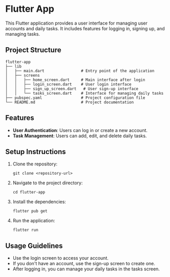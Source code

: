 # Flutter App

This Flutter application provides a user interface for managing user accounts and daily tasks. It includes features for logging in, signing up, and managing tasks.

## Project Structure

```
flutter-app
├── lib
│   ├── main.dart                # Entry point of the application
│   ├── screens
│   │   ├── home_screen.dart     # Main interface after login
│   │   ├── login_screen.dart    # User login interface
│   │   ├── sign_up_screen.dart   # User sign-up interface
│   │   └── tasks_screen.dart    # Interface for managing daily tasks
├── pubspec.yaml                 # Project configuration file
└── README.md                    # Project documentation
```

## Features

- **User Authentication**: Users can log in or create a new account.
- **Task Management**: Users can add, edit, and delete daily tasks.

## Setup Instructions

1. Clone the repository:
   ```
   git clone <repository-url>
   ```

2. Navigate to the project directory:
   ```
   cd flutter-app
   ```

3. Install the dependencies:
   ```
   flutter pub get
   ```

4. Run the application:
   ```
   flutter run
   ```

## Usage Guidelines

- Use the login screen to access your account.
- If you don't have an account, use the sign-up screen to create one.
- After logging in, you can manage your daily tasks in the tasks screen.